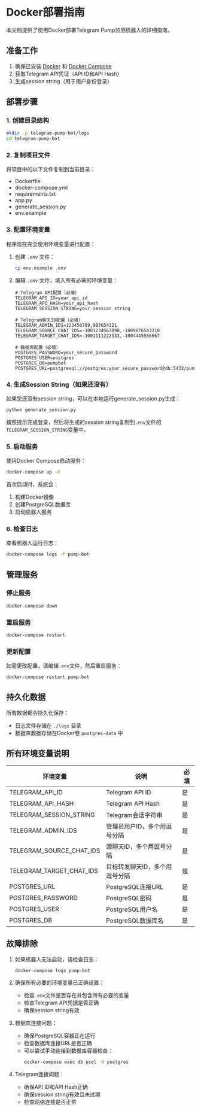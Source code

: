 # Docker部署指南

本文档提供了使用Docker部署Telegram Pump监测机器人的详细指南。

## 准备工作

1. 确保已安装 [Docker](https://docs.docker.com/get-docker/) 和 [Docker Compose](https://docs.docker.com/compose/install/)
2. 获取Telegram API凭证（API ID和API Hash）
3. 生成session string（用于用户身份登录）

## 部署步骤

### 1. 创建目录结构

```bash
mkdir -p telegram-pump-bot/logs
cd telegram-pump-bot
```

### 2. 复制项目文件

将项目中的以下文件复制到当前目录：
- Dockerfile
- docker-compose.yml
- requirements.txt
- app.py
- generate_session.py
- env.example

### 3. 配置环境变量

程序现在完全使用环境变量进行配置：

1. 创建 `.env` 文件：
   ```bash
   cp env.example .env
   ```
2. 编辑 `.env` 文件，填入所有必需的环境变量：
   ```
   # Telegram API配置（必填）
   TELEGRAM_API_ID=your_api_id
   TELEGRAM_API_HASH=your_api_hash
   TELEGRAM_SESSION_STRING=your_session_string
   
   # Telegram聊天ID配置（必填）
   TELEGRAM_ADMIN_IDS=123456789,987654321
   TELEGRAM_SOURCE_CHAT_IDS=-1001234567890,-1009876543210
   TELEGRAM_TARGET_CHAT_IDS=-1001111222333,-1004445556667
   
   # 数据库配置（必填）
   POSTGRES_PASSWORD=your_secure_password
   POSTGRES_USER=postgres
   POSTGRES_DB=pumpbot
   POSTGRES_URL=postgresql://postgres:your_secure_password@db:5432/pumpbot
   ```

### 4. 生成Session String（如果还没有）

如果您还没有session string，可以在本地运行generate_session.py生成：

```bash
python generate_session.py
```

按照提示完成登录，然后将生成的session string复制到`.env`文件的`TELEGRAM_SESSION_STRING`变量中。

### 5. 启动服务

使用Docker Compose启动服务：

```bash
docker-compose up -d
```

首次启动时，系统会：
1. 构建Docker镜像
2. 创建PostgreSQL数据库
3. 启动机器人服务

### 6. 检查日志

查看机器人运行日志：

```bash
docker-compose logs -f pump-bot
```

## 管理服务

### 停止服务

```bash
docker-compose down
```

### 重启服务

```bash
docker-compose restart
```

### 更新配置

如需更改配置，请编辑`.env`文件，然后重启服务：

```bash
docker-compose restart pump-bot
```

## 持久化数据

所有数据都会持久化保存：
- 日志文件存储在 `./logs` 目录
- 数据库数据存储在Docker卷 `postgres-data` 中

## 所有环境变量说明

| 环境变量 | 说明 | 必填 |
|---------|------|------|
| TELEGRAM_API_ID | Telegram API ID | 是 |
| TELEGRAM_API_HASH | Telegram API Hash | 是 |
| TELEGRAM_SESSION_STRING | Telegram会话字符串 | 是 |
| TELEGRAM_ADMIN_IDS | 管理员用户ID，多个用逗号分隔 | 是 |
| TELEGRAM_SOURCE_CHAT_IDS | 源聊天ID，多个用逗号分隔 | 是 |
| TELEGRAM_TARGET_CHAT_IDS | 目标转发聊天ID，多个用逗号分隔 | 是 |
| POSTGRES_URL | PostgreSQL连接URL | 是 |
| POSTGRES_PASSWORD | PostgreSQL密码 | 是 |
| POSTGRES_USER | PostgreSQL用户名 | 是 |
| POSTGRES_DB | PostgreSQL数据库名 | 是 |

## 故障排除

1. 如果机器人无法启动，请检查日志：
   ```bash
   docker-compose logs pump-bot
   ```

2. 确保所有必要的环境变量已正确设置：
   - 检查`.env`文件是否存在并包含所有必要的变量
   - 检查Telegram API凭据是否正确
   - 确保session string有效

3. 数据库连接问题：
   - 确保PostgreSQL容器正在运行
   - 检查数据库连接URL是否正确
   - 可以尝试手动连接到数据库容器检查：
     ```bash
     docker-compose exec db psql -U postgres
     ```

4. Telegram连接问题：
   - 确保API ID和API Hash正确
   - 确保session string有效且未过期
   - 检查网络连接是否正常 